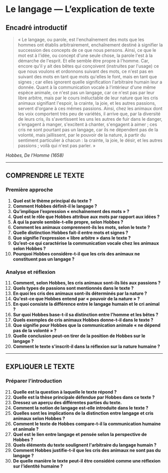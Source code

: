 # Le langage — L’explication de texte

## Encadré introductif
> « Le langage, ou parole, est l'enchaînement des mots que les hommes ont établis arbitrairement, enchaînement destiné à signifier la succession des concepts de ce que nous pensons. Ainsi, ce que le mot est à l'idée, ou concept d'une seule chose, la parole l'est à la démarche de l'esprit. Et elle semble être propre à l'homme. Car, encore qu'il y ait des bêtes qui conçoivent (instruites par l'usage) ce que nous voulons et ordonnons suivant des mots, ce n'est pas en suivant des mots en tant que mots qu'elles le font, mais en tant que signes ; car elles ignorent quelle signification l'arbitraire humain leur a donnée. Quant à la communication vocale à l'intérieur d'une même espèce animale, ce n'est pas un langage, car ce n'est pas par leur libre arbitre, mais par le cours inéluctable de leur nature que les cris animaux signifiant l'espoir, la crainte, la joie, et les autres passions, servent d'organe à ces mêmes passions. Ainsi, chez les animaux dont les voix comportent très peu de variétés, il arrive que, par la diversité de leurs cris, ils s'avertissent les uns les autres de fuir dans le danger, s'engagent à manger, s'excitent à chanter, s'engagent à aimer ; ces cris ne sont pourtant pas un langage, car ils ne dépendent pas de la volonté, mais jaillissent, par le pouvoir de la nature, à partir du sentiment particulier à chacun : la crainte, la joie, le désir, et les autres passions ; voilà qui n'est pas parler. »

*Hobbes, De l'Homme (1658)*

---

## COMPRENDRE LE TEXTE

### Première approche

1. **Quel est le thème principal du texte ?**  
2. **Comment Hobbes définit-il le langage ?**  
3. **Qu’implique l’expression « enchaînement des mots » ?**  
4. **Quel est le rôle que Hobbes attribue aux mots par rapport aux idées ?**  
5. **À qui la parole semble-t-elle propre, selon Hobbes ?**  
6. **Comment les animaux comprennent-ils les mots, selon le texte ?**  
7. **Quelle distinction Hobbes fait-il entre mots et signes ?**  
8. **Que signifie l’expression « libre arbitre » dans le texte ?**  
9. **Qu’est-ce qui caractérise la communication vocale chez les animaux selon Hobbes ?**  
10. **Pourquoi Hobbes considère-t-il que les cris des animaux ne constituent pas un langage ?**  

### Analyse et réflexion

11. **Comment, selon Hobbes, les cris animaux sont-ils liés aux passions ?**  
12. **Quels types de passions sont mentionnés dans le texte ?**  
13. **En quoi les cris des animaux sont-ils déterminés par la nature ?**  
14. **Qu'est-ce que Hobbes entend par « pouvoir de la nature » ?**  
15. **En quoi consiste la différence entre le langage humain et le cri animal ?**  
16. **Sur quoi Hobbes base-t-il sa distinction entre l'homme et les bêtes ?**  
17. **Quels exemples de cris animaux Hobbes donne-t-il dans le texte ?**  
18. **Que signifie pour Hobbes que la communication animale « ne dépend pas de la volonté » ?**  
19. **Quelle conclusion peut-on tirer de la position de Hobbes sur le langage ?**  
20. **Comment le texte s'inscrit-il dans la réflexion sur la nature humaine ?**  

---

## EXPLIQUER LE TEXTE

### Préparer l’introduction

21. **Quelle est la question à laquelle le texte répond ?**  
22. **Quelle est la thèse principale défendue par Hobbes dans ce texte ?**  
23. **Dressez un aperçu des différentes parties du texte.**  
24. **Comment la notion de langage est-elle introduite dans le texte ?**  
25. **Quelles sont les implications de la distinction entre langage et cris animaux selon Hobbes ?**  
26. **Comment le texte de Hobbes compare-t-il la communication humaine et animale ?**  
27. **Quel est le lien entre langage et pensée selon la perspective de Hobbes ?**  
28. **Quels éléments du texte soulignent l'arbitraire du langage humain ?**  
29. **Comment Hobbes justifie-t-il que les cris des animaux ne sont pas du langage ?**  
30. **De quelle manière le texte peut-il être considéré comme une réflexion sur l’identité humaine ?**  